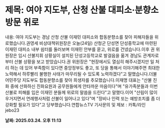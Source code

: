# **제목: 여야 지도부, 산청 산불 대피소·분향소 방문 위로**

  내용: 여야 지도부는 경남 산청 산불 이재민 대피소와 합동분향소를 찾아 피해자들을 위로했습니다.권영세 비상대책위원장은 오늘(24일) 산청군 단성면 단성중학교에 마련된 이재민 대피소 내부 쉼터를 둘러보며 이재민 안부를 묻고, 위로를 건넸습니다.이후 권 위원장은 임시 산불지휘 상황실이 설치된 단성고등학교로 발걸음을 옮겨 경남도 관계자로부터 산불 상황을 보고 받았습니다.권 위원장은 "현장에서도 열심히 해주시겠지만 일 처리 하는 데 있어 부족함이 있다면 중앙정부도 좋고, 또 당을 통해서 이야기해주면 최대한 노력해서 하루빨리 불행한 사태가 마무리될 수 있도록 노력하겠다"고 말했습니다.더불어민주당 지도부도 합동분향소를 찾아 희생자를 추모했습니다.이재명 대표는 "산불 진화 중에 산화하신 진화요원과 공무원들에게 안타까운 마음이다"며 "유가족분들과 이번 산불로 피해를 입은 이재민 분들께 위로의 말씀을 드린다"고 말했다.이어 "산림이 많이 우거지면서 연례행사처럼 산불이 일어나고 있다"며 "장비나 인력 또는 예방조치를 좀 더 강화할 필요가 있다"고 당부했습니다.연합뉴스TV 기사문의 및 제보 : 카톡/라인 jebo23

  **날짜: 2025.03.24. 오후 11:13**
